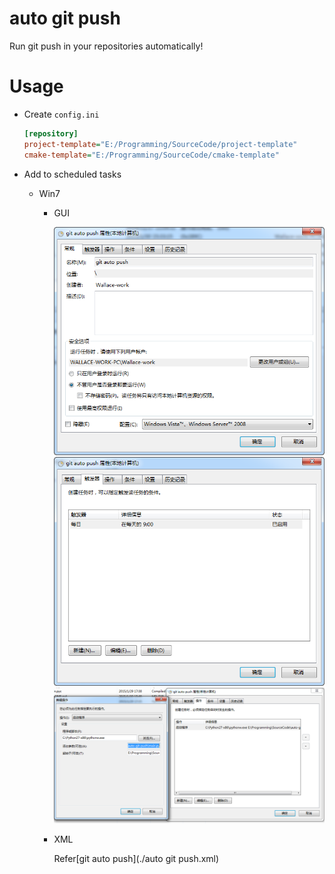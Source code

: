 # auto git push

Run git push in your repositories automatically!

# Usage

-   Create `config.ini`


    ```ini
    [repository]
    project-template="E:/Programming/SourceCode/project-template"
    cmake-template="E:/Programming/SourceCode/cmake-template"
    ```

-   Add to scheduled tasks

    -   Win7

        -   GUI

            ![](./img/01.png)
            ![](./img/02.png)
            ![](./img/03.png)

        -   XML

            Refer[git auto push](./auto git push.xml)
